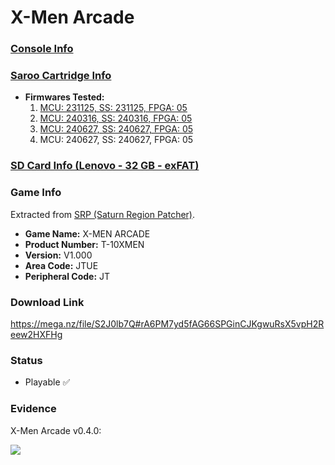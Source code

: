 # X-Men Arcade

### [Console Info](../../../../../Info/Consoles/VA13/README.md)

### [Saroo Cartridge Info](../../../../../Info/Cartridges/RetroGameParadiseStore/1.32F/README.md)

- <b>Firmwares Tested:</b>
  1. [MCU: 231125, SS: 231125, FPGA: 05](../01/README.md)
  2. [MCU: 240316, SS: 240316, FPGA: 05](../02/README.md)
  3. [MCU: 240627, SS: 240627, FPGA: 05](../03/README.md)
  4. MCU: 240627, SS: 240627, FPGA: 05

### [SD Card Info (Lenovo - 32 GB - exFAT)](../../../../../Info/SdCards/Lenovo/32GB/exfat/README.md)

### Game Info

Extracted from [SRP (Saturn Region Patcher)](https://segaxtreme.net/resources/saturn-region-patcher.81/download).

- <b>Game Name:</b> X-MEN ARCADE
- <b>Product Number:</b> T-10XMEN
- <b>Version:</b> V1.000
- <b>Area Code:</b> JTUE
- <b>Peripheral Code:</b> JT

### Download Link

https://mega.nz/file/S2J0lb7Q#rA6PM7yd5fAG66SPGinCJKgwuRsX5vpH2Reew2HXFHg

### Status

- Playable :white_check_mark:

### Evidence

X-Men Arcade v0.4.0:

[![](https://img.youtube.com/vi/XJ34Gr0dZtI/0.jpg)](https://www.youtube.com/watch?v=XJ34Gr0dZtI)
